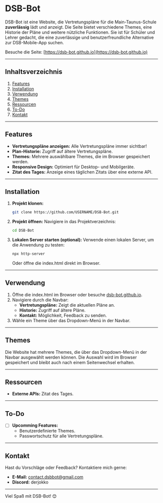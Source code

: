 # DSB-Bot

DSB-Bot ist eine Website, die Vertretungspläne für die Main-Taunus-Schule **zuverlässig** lädt und anzeigt. Die Seite bietet verschiedene Themes, eine Historie der Pläne und weitere nützliche Funktionen. Sie ist für Schüler und Lehrer gedacht, die eine zuverlässige und benutzerfreundliche Alternative zur DSB-Mobile-App suchen.

Besuche die Seite: [https://dsb-bot.github.io](https://dsb-bot.github.io)

---

## Inhaltsverzeichnis
1. [Features](#features)
2. [Installation](#installation)
3. [Verwendung](#verwendung)
4. [Themes](#themes)
5. [Ressourcen](#ressourcen)
6. [To-Do](#to-do)
7. [Kontakt](#kontakt)

---

## Features
- **Vertretungspläne anzeigen:** Alle Vertretungspläne immer sichtbar!
- **Plan-Historie:** Zugriff auf ältere Vertretungspläne.
- **Themes:** Mehrere auswählbare Themes, die im Browser gespeichert werden.
- **Responsive Design:** Optimiert für Desktop- und Mobilgeräte.
- **Zitat des Tages:** Anzeige eines täglichen Zitats über eine externe API.

---

## Installation
1. **Projekt klonen:**
   ```bash
   git clone https://github.com/USERNAME/DSB-Bot.git
   ```
2. **Projekt öffnen:**
   Navigiere in das Projektverzeichnis:
   ```bash
   cd DSB-Bot
   ```
3. **Lokalen Server starten (optional):**
   Verwende einen lokalen Server, um die Anwendung zu testen:
   ```bash
   npx http-server
   ```
   Oder öffne die index.html direkt im Browser.

---

## Verwendung
1. Öffne die index.html im Browser oder besuche [dsb-bot.github.io](https://dsb-bot.github.io).
2. Navigiere durch die Navbar:
   - **Vertretungspläne:** Zeigt die aktuellen Pläne an.
   - **Historie:** Zugriff auf ältere Pläne.
   - **Kontakt:** Möglichkeit, Feedback zu senden.
3. Wähle ein Theme über das Dropdown-Menü in der Navbar.

---

## Themes
Die Website hat  mehrere Themes, die über das Dropdown-Menü in der Navbar ausgewählt werden können. Die Auswahl wird im Browser gespeichert und bleibt auch nach einem Seitenwechsel erhalten.

---

## Ressourcen
- **Externe APIs:** Zitat des Tages.

---

## To-Do
- [ ] **Upcomming Features:**
  - Benutzerdefinierte Themes.
  - Passwortschutz für alle Vertretungspläne.

---

## Kontakt
Hast du Vorschläge oder Feedback? Kontaktiere mich gerne:
- **E-Mail:** [contact.dsbbot@gmail.com](mailto:contact.dsbbot@gmail.com)
- **Discord:** derjokko

---

Viel Spaß mit DSB-Bot! 😊
